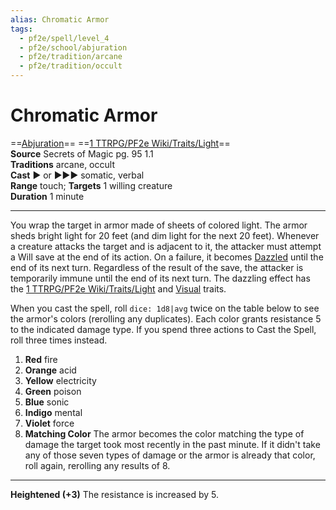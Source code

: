```yaml
---
alias: Chromatic Armor
tags:
  - pf2e/spell/level_4
  - pf2e/school/abjuration
  - pf2e/tradition/arcane
  - pf2e/tradition/occult
---
```


# Chromatic Armor

==[Abjuration](../../../Traits/Abjuration.md)== ==[1 TTRPG/PF2e Wiki/Traits/Light](1%20TTRPG/PF2e%20Wiki/Traits/Light)==  
__Source__ Secrets of Magic pg. 95 1.1  
**Traditions** arcane, occult  
**Cast** ► or ►►► somatic, verbal  
**Range** touch; **Targets** 1 willing creature  
**Duration** 1 minute

---

You wrap the target in armor made of sheets of colored light. The armor sheds bright light for 20 feet (and dim light for the next 20 feet). Whenever a creature attacks the target and is adjacent to it, the attacker must attempt a Will save at the end of its action. On a failure, it becomes [Dazzled](../../../Conditions/Dazzled.md) until the end of its next turn. Regardless of the result of the save, the attacker is temporarily immune until the end of its next turn. The dazzling effect has the [1 TTRPG/PF2e Wiki/Traits/Light](1%20TTRPG/PF2e%20Wiki/Traits/Light) and [Visual](../../../Traits/Visual.md) traits.

When you cast the spell, roll `dice: 1d8|avg` twice on the table below to see the armor's colors (rerolling any duplicates). Each color grants resistance 5 to the indicated damage type. If you spend three actions to Cast the Spell, roll three times instead.

1. **Red** fire
2. **Orange** acid
3. **Yellow** electricity
4. **Green** poison
5. **Blue** sonic
6. **Indigo** mental
7. **Violet** force
8. **Matching Color** The armor becomes the color matching the type of damage the target took most recently in the past minute. If it didn't take any of those seven types of damage or the armor is already that color, roll again, rerolling any results of 8.

<hr>

**Heightened (+3)** The resistance is increased by 5.
